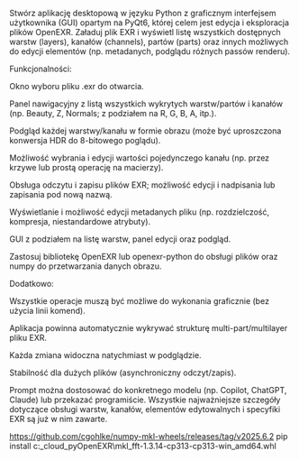 Stwórz aplikację desktopową w języku Python z graficznym interfejsem użytkownika (GUI) opartym na PyQt6, której celem jest edycja i eksploracja plików OpenEXR. Załaduj plik EXR i wyświetl listę wszystkich dostępnych warstw (layers), kanałów (channels), partów (parts) oraz innych możliwych do edycji elementów (np. metadanych, podglądu różnych passów renderu).

Funkcjonalności:

Okno wyboru pliku .exr do otwarcia.

Panel nawigacyjny z listą wszystkich wykrytych warstw/partów i kanałów (np. Beauty, Z, Normals; z podziałem na R, G, B, A, itp.).

Podgląd każdej warstwy/kanału w formie obrazu (może być uproszczona konwersja HDR do 8-bitowego poglądu).

Możliwość wybrania i edycji wartości pojedynczego kanału (np. przez krzywe lub prostą operację na macierzy).

Obsługa odczytu i zapisu plików EXR; możliwość edycji i nadpisania lub zapisania pod nową nazwą.

Wyświetlanie i możliwość edycji metadanych pliku (np. rozdzielczość, kompresja, niestandardowe atrybuty).

GUI z podziałem na listę warstw, panel edycji oraz podgląd.

Zastosuj bibliotekę OpenEXR lub openexr-python do obsługi plików oraz numpy do przetwarzania danych obrazu.

Dodatkowo:

Wszystkie operacje muszą być możliwe do wykonania graficznie (bez użycia linii komend).

Aplikacja powinna automatycznie wykrywać strukturę multi-part/multilayer pliku EXR.

Każda zmiana widoczna natychmiast w podglądzie.

Stabilność dla dużych plików (asynchroniczny odczyt/zapis).

Prompt można dostosować do konkretnego modelu (np. Copilot, ChatGPT, Claude) lub przekazać programiście. Wszystkie najważniejsze szczegóły dotyczące obsługi warstw, kanałów, elementów edytowalnych i specyfiki EXR są już w nim zawarte.



https://github.com/cgohlke/numpy-mkl-wheels/releases/tag/v2025.6.2
pip install c:\_cloud\_pyOpenEXR\mkl_fft-1.3.14-cp313-cp313-win_amd64.whl     